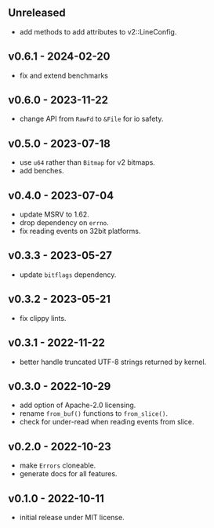 <a name="unreleased"></a>

## Unreleased

- add methods to add attributes to v2::LineConfig.

<a name="v0.6.1"></a>

## v0.6.1 - 2024-02-20

- fix and extend benchmarks

<a name="v0.6.0"></a>

## v0.6.0 - 2023-11-22

- change API from `RawFd` to `&File` for io safety.

<a name="v0.5.0"></a>

## v0.5.0 - 2023-07-18

- use `u64` rather than `Bitmap` for v2 bitmaps.
- add benches.

<a name="v0.4.0"></a>

## v0.4.0 - 2023-07-04

- update MSRV to 1.62.
- drop dependency on `errno`.
- fix reading events on 32bit platforms.

<a name="v0.3.3"></a>

## v0.3.3 - 2023-05-27

- update `bitflags` dependency.

<a name="v0.3.2"></a>

## v0.3.2 - 2023-05-21

- fix clippy lints.

<a name="v0.3.1"></a>

## v0.3.1 - 2022-11-22

- better handle truncated UTF-8 strings returned by kernel.

<a name="v0.3.0"></a>

## v0.3.0 - 2022-10-29

- add option of Apache-2.0 licensing.
- rename `from_buf()` functions to `from_slice()`.
- check for under-read when reading events from slice.

<a name="v0.2.0"></a>

## v0.2.0 - 2022-10-23

- make `Errors` cloneable.
- generate docs for all features.

<a name="v0.1.0"></a>

## v0.1.0 - 2022-10-11

- initial release under MIT license.

